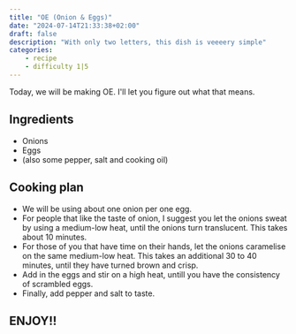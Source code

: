 ```yaml
---
title: "OE (Onion & Eggs)"
date: "2024-07-14T21:33:38+02:00"
draft: false
description: "With only two letters, this dish is veeeery simple"
categories: 
    - recipe
    - difficulty 1|5
---
```

Today, we will be making OE. I'll let you figure out what that means. 

## Ingredients

- Onions
- Eggs
- (also some pepper, salt and cooking oil)

## Cooking plan
- We will be using about one onion per one egg. 
- For people that like the taste of onion, I suggest you let the onions sweat by using a medium-low heat, until the onions turn translucent. This takes about 10 minutes. 
- For those of you that have time on their hands, let the onions caramelise on the same medium-low heat. This takes an additional 30 to 40 minutes, until they have turned brown and crisp. 
- Add in the eggs and stir on a high heat, untill you have the consistency of scrambled eggs. 
- Finally, add pepper and salt to taste. 

## ENJOY!!
